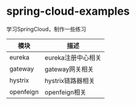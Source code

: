 # spring-cloud-examples
学习SpringCloud，制作一些练习

| 模块 | 描述 |
| ---- | ---- |
|   eureka   |   eureka注册中心相关   |
|   gateway   |   gateway网关相关   |
|   hystrix   |   hystrix链路器相关   |
|   openfeign   |   openfeign相关   |
